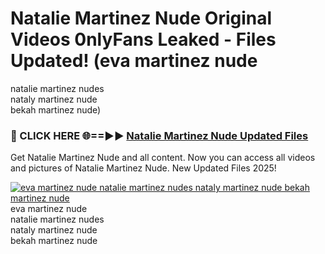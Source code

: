 # Natalie Martinez Nude Original Videos 0nlyFans Leaked - Files Updated! (eva martinez nude<br>
natalie martinez nudes<br>
nataly martinez nude<br>
bekah martinez nude)

<h3>🔴 CLICK HERE 🌐==►► <a href="https://tinyurl.com/2p9ay9w9" rel="nofollow">Natalie Martinez Nude Updated Files</a></h3>

Get Natalie Martinez Nude and all content. Now you can access all videos and pictures of Natalie Martinez Nude. New Updated Files 2025!

[![eva martinez nude<br>
natalie martinez nudes<br>
nataly martinez nude<br>
bekah martinez nude](https://i.imgur.com/KQgVmj3.gif)](https://tinyurl.com/2p9ay9w9)
eva martinez nude<br>
natalie martinez nudes<br>
nataly martinez nude<br>
bekah martinez nude